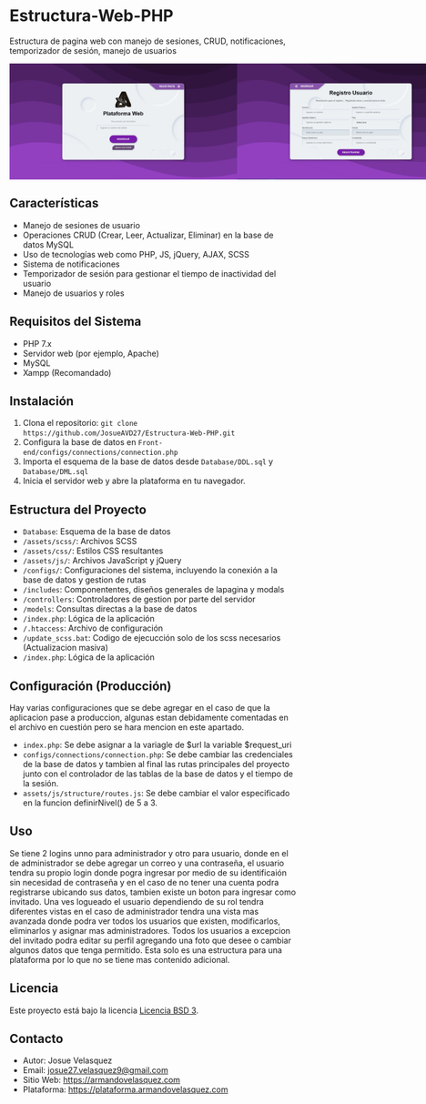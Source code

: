 # Estructura-Web-PHP
Estructura de pagina web con manejo de sesiones, CRUD, notificaciones, temporizador de sesión, manejo de usuarios

<div style="display: flex">
  <img src="blob/login.jpg" alt="Login usuario" width="400"/>
  <img src="blob/register.jpg" alt="Registro usuario" width="400"/>
  <img src="blob/login_admin.jpg" alt="Login administrador" width="400"/>
  <img src="blob/crud_users.jpg" alt="Crud usuarios" width="400"/>
  <img src="blob/profile_user.jpg" alt="Perfil usuario" width="400"/>
  <img src="blob/notifications.jpg" alt="Notificaciones" width="400"/>
</div>

## Características

- Manejo de sesiones de usuario
- Operaciones CRUD (Crear, Leer, Actualizar, Eliminar) en la base de datos MySQL
- Uso de tecnologías web como PHP, JS, jQuery, AJAX, SCSS
- Sistema de notificaciones
- Temporizador de sesión para gestionar el tiempo de inactividad del usuario
- Manejo de usuarios y roles

## Requisitos del Sistema

- PHP 7.x
- Servidor web (por ejemplo, Apache)
- MySQL
- Xampp (Recomandado)

## Instalación

1. Clona el repositorio: `git clone https://github.com/JosueAVD27/Estructura-Web-PHP.git`
2. Configura la base de datos en `Front-end/configs/connections/connection.php`
3. Importa el esquema de la base de datos desde `Database/DDL.sql` y `Database/DML.sql` 
4. Inicia el servidor web y abre la plataforma en tu navegador.

## Estructura del Proyecto

- `Database`: Esquema de la base de datos
- `/assets/scss/`: Archivos SCSS
- `/assets/css/`: Estilos CSS resultantes
- `/assets/js/`: Archivos JavaScript y jQuery
- `/configs/`: Configuraciones del sistema, incluyendo la conexión a la base de datos y gestion de rutas
- `/includes`: Componententes, diseños generales de lapagina y modals
- `/controllers`: Controladores de gestion por parte del servidor
- `/models`: Consultas directas a la base de datos
- `/index.php`: Lógica de la aplicación
- `/.htaccess`: Archivo de configuración
- `/update_scss.bat`: Codigo de ejecucción solo de los scss necesarios (Actualizacion masiva)
- `/index.php`: Lógica de la aplicación

## Configuración (Producción)
Hay varias configuraciones que se debe agregar en el caso de que la aplicacion pase a produccion, algunas estan debidamente comentadas en el archivo en cuestión pero se hara mencion en este apartado.
- `index.php`: Se debe asignar a la variagle de $url la variable $request_uri
- `configs/connections/connection.php`: Se debe cambiar las credenciales de la base de datos y tambien al final las rutas principales del proyecto junto con el controlador de las tablas de la base de datos y el tiempo de la sesión.
- `assets/js/structure/routes.js`: Se debe cambiar el valor especificado en la funcion definirNivel() de 5 a 3.

## Uso

Se tiene 2 logins unno para administrador y otro para usuario, donde en el de administrador se debe agregar un correo y una contraseña, el usuario tendra su propio login donde pogra ingresar por medio de su identificaión sin necesidad de contraseña y en el caso de no tener una cuenta podra registrarse ubicando sus datos, tambien existe un boton para ingresar como invitado. Una ves logueado el usuario dependiendo de su rol tendra diferentes vistas en el caso de administrador tendra una vista mas avanzada donde podra ver todos los usuarios que existen, modificarlos, eliminarlos y asignar mas administradores. Todos los usuarios a excepcion del invitado podra editar su perfil agregando una foto que desee o cambiar algunos datos que tenga permitido. Esta solo es una estructura para una plataforma por lo que no se tiene mas contenido adicional.

## Licencia

Este proyecto está bajo la licencia [Licencia BSD 3](LICENSE).

## Contacto

- Autor: Josue Velasquez
- Email: josue27.velasquez9@gmail.com
- Sitio Web: https://armandovelasquez.com
- Plataforma: https://plataforma.armandovelasquez.com
